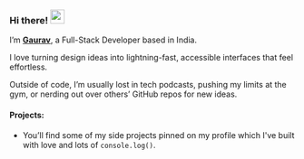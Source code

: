 ### Hi there! <img src="https://emojis.slackmojis.com/emojis/images/1536351075/4594/blob-wave.gif" width="25"/>

I’m [**Gaurav**](https://gauravsingh.co.in/), a Full-Stack Developer based in India.

I love turning design ideas into lightning-fast, accessible interfaces that feel effortless.

Outside of code, I’m usually lost in tech podcasts, pushing my limits at the gym, or nerding out over others’ GitHub repos for new ideas.

#### Projects:

* You’ll find some of my side projects pinned on my profile which I've built with love and lots of `console.log()`.
